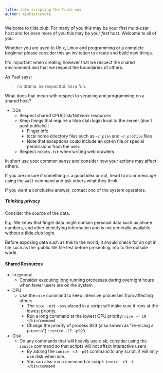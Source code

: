 ```yaml
---
title: safe scripting the tilde way
author: michaelcoyote
---
```


Welcome to tilde.club. For many of you this may be your first multi-user host and for even more of you this may be your *first* host. Welcome to all of you.  

Whether you are used to Unix, Linux and programming or a complete beginner please consider this an invitation to create and build new things. 

It's important when creating however that we respect the shared environment and that we respect the boundaries of others.

As Paul says:

> no drama. be respectful. have fun.

What does that mean with respect to scripting and programming on a shared host?

- DOs
    - Respect shared CPU/Disk/Network resources
    - Keep things that require a tilde.club login local to the server (don't post publicly) :
        - Finger info
        - local home directory files such as `~/.plan` and `~/.profile` files
        - Note that exceptions could include an opt-in file or special permissions from the user.
    - Respect `robots.txt` when writing web crawlers

In short use your common sense and consider how your actions may affect others.
  
If you are unsure if something is a good idea or not, head to irc or message using the `wall` command and ask others what they think.  

If you want a conclusive answer, contact one of the system operators.

##### Thinking privacy

Consider the source of the data.

E.g. We know that finger data might contain personal data such as phone numbers, and other identifying information and is not generally available without a tilde.club login. 

Before exposing data such as this to the world, it should check for an opt in file such as the .public file file test before presenting info to the outside world. 

#### Shared Resources

- In general
    - Consider executing long running processes during overnight hours when fewer users are on the system
- CPU
    - Use the `nice` command to keep intensive processes from affecting others
        - The `nice -n19 -p$$` placed in a script will make sure it runs at the lowest priority.
        - Run a long command at the lowest CPU priority: `nice -n 19 ~/bin/command`
        - Change the priority of process 923 (also known as "re-nicing a process") : `renice -17 -p923`
- Disk
    - On any commands that will heavily use disk, consider using the `ionice` command so that scripts will not affect interactive users
        - By adding the `ionice -c3 -p$$` command to any script, it will only use disk when idle.
        - You can also run a command or script: `ionice -c3 -t ~/bin/command`  
